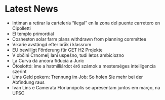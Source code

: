 # Latest News
-  Intiman a retirar la cartelería “ilegal” en la zona del puente carretero en Cipolletti
-  El templo primordial
-  Cosheston solar farm plans withdrawn from planning committee
-  Vikarie avstängd efter bråk i klassrum
-  EU bewilligt Förderung für GET H2 Projekte
-  V občini Črnomelj lani uspešno, tudi letos ambiciozno
-  La Curva dà ancora fiducia a Juric
-  Ötöslottó: íme a hatmilliárdot érő számok a mesterséges intelligencia szerint
-  Ums Geld pokern: Trennung im Job: So holen Sie mehr bei der Abfindung raus
-  Ivan Lins e Camerata Florianópolis se apresentam juntos em março, na UFSC
